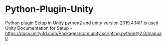 # Python-Plugin-Unity
Python plugin Setup in Unity
python2 and unity version 2019.4.14f1 is used
  Unity Documentation for Setup - https://docs.unity3d.com/Packages/com.unity.scripting.python@2.0/manual/ 
